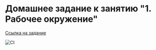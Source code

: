 # Домашнее задание к занятию "1. Рабочее окружение"

[Ссылка на задание](https://github.com/netology-code/ahj-homeworks/tree/video/env)

![CI](https://github.com/anna-popova//ahj-homeworks_env/actions/workflows/web.yml/badge.svg)
